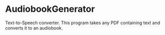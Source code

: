 # AudiobookGenerator
Text-to-Speech converter.
This program takes any PDF containing text and converts it to an audiobook.
